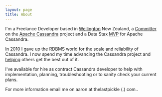 ```yaml
---
layout: page
title: About
---
```


I'm a Freelance Developer based in [Wellington](http://www.wellingtonnz.com) New Zealand, a [Committer](http://wiki.apache.org/cassandra/Committers) on the [Apache Cassandra](http://cassandra.apache.org) project and a Data Stax [MVP](http://www.datastax.com/mvp) for Apache Cassandra. 

In [2010](http://nz.linkedin.com/pub/aaron-morton/1/488/a9b) I gave up the RDBMS world for the scale and reliability of Cassandra. I now spend my time advancing the Cassandra project and [helping](http://www.mail-archive.com/search?a=1&l=user%40cassandra.apache.org&haswords=from%3A%22aaron+morton%22&from=&notwords=&subject=&datewithin=1d&date=&order=datenewest&search=Search) others get the best out of it.

I've available for hire as contract Cassandra developer to help with implementation, planning, troubleshooting or to sanity check your current plans.

For more information email me on aaron at thelastpickle (.) com..